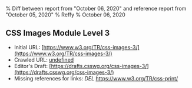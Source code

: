 % Diff between report from "October 06, 2020" and reference report from "October 05, 2020"
% Reffy
% October 06, 2020

## CSS Images Module Level 3

- Initial URL: [https://www.w3.org/TR/css-images-3/](https://www.w3.org/TR/css-images-3/)
- Crawled URL: [undefined](undefined)
- Editor's Draft: [https://drafts.csswg.org/css-images-3/](https://drafts.csswg.org/css-images-3/)
- Missing references for links: *DEL* https://www.w3.org/TR/css-print/


